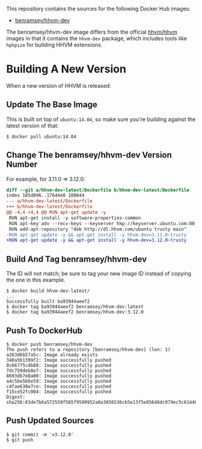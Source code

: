 This repository contains the sources for the following Docker Hub images:

 - [benramsey/hhvm-dev](https://registry.hub.docker.com/u/benramsey/hhvm-dev/)

The benramsey/hhvm-dev image differs from the official [hhvm/hhvm](https://hub.docker.com/r/hhvm/hhvm/) images in that it contains the `hhvm-dev` package, which includes tools like `hphpize` for building HHVM extensions.

Building A New Version
======================

When a new version of HHVM is released:

Update The Base Image
---------------------

This is built on top of `ubuntu:14.04`, so make sure you're building against
the latest version of that:

```
$ docker pull ubuntu:14.04
```

Change The benramsey/hhvm-dev Version Number
--------------------------------------------

For example, for 3.11.0 => 3.12.0:

```diff
diff --git a/hhvm-dev-latest/Dockerfile b/hhvm-dev-latest/Dockerfile
index 185d896..17644e0 100644
--- a/hhvm-dev-latest/Dockerfile
+++ b/hhvm-dev-latest/Dockerfile
@@ -4,4 +4,4 @@ RUN apt-get update -y
 RUN apt-get install -y software-properties-common
 RUN apt-key adv --recv-keys --keyserver hkp://keyserver.ubuntu.com:80 0x5a16e7281be7
 RUN add-apt-repository "deb http://dl.hhvm.com/ubuntu trusty main"
-RUN apt-get update -y && apt-get install -y hhvm-dev=3.11.0~trusty
+RUN apt-get update -y && apt-get install -y hhvm-dev=3.12.0~trusty
```

Build And Tag benramsey/hhvm-dev
--------------------------------

The ID will not match; be sure to tag your new image ID instead of copying
the one in this example.

```
$ docker build hhvm-dev-latest/
...
Successfully built ba93944aeef2
$ docker tag ba93944aeef2 benramsey/hhvm-dev:latest
$ docker tag ba93944aeef2 benramsey/hhvm-dev:3.12.0
```

Push To DockerHub
-----------------

```
$ docker push benramsey/hhvm-dev
The push refers to a repository [benramsey/hhvm-dev] (len: 1)
a263d6b57a5c: Image already exists
340a5b1399f2: Image successfully pushed
0c66775c4b88: Image successfully pushed
7dc759deb8e7: Image successfully pushed
8693db7e8a00: Image successfully pushed
a4c5be5b6e59: Image successfully pushed
c4fae638e7ce: Image successfully pushed
f15ce52fc004: Image successfully pushed
Digest: sha256:83de7b6a572550f565f9599952a0a3856536cb5e13f5e85646dc979ec5c61440
```

Push Updated Sources
--------------------

```
$ git commit -m 'v3.12.0'
$ git push
```